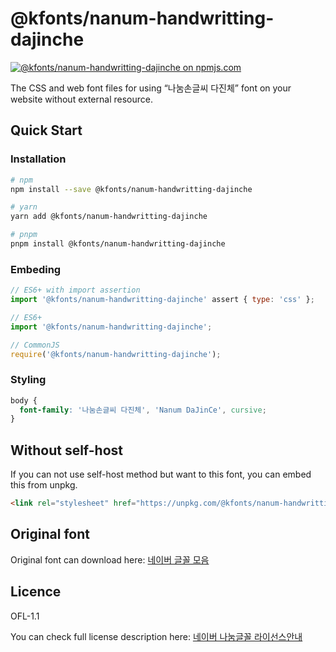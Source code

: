 # @kfonts/nanum-handwritting-dajinche

[![@kfonts/nanum-handwritting-dajinche on npmjs.com](https://img.shields.io/npm/v/%40kfonts%2Fnanum-handwritting-dajinche)](https://www.npmjs.com/package/@kfonts/nanum-handwritting-dajinche)

The CSS and web font files for using &OpenCurlyDoubleQuote;나눔손글씨 다진체&CloseCurlyDoubleQuote; font on your website without external resource.

## Quick Start

### Installation

```sh
# npm
npm install --save @kfonts/nanum-handwritting-dajinche

# yarn
yarn add @kfonts/nanum-handwritting-dajinche

# pnpm
pnpm install @kfonts/nanum-handwritting-dajinche
```

### Embeding

```js
// ES6+ with import assertion
import '@kfonts/nanum-handwritting-dajinche' assert { type: 'css' };

// ES6+
import '@kfonts/nanum-handwritting-dajinche';

// CommonJS
require('@kfonts/nanum-handwritting-dajinche');
```

### Styling

```css
body {
  font-family: '나눔손글씨 다진체', 'Nanum DaJinCe', cursive;
}
```

## Without self-host

If you can not use self-host method but want to this font, you can embed this from unpkg.

```html
<link rel="stylesheet" href="https://unpkg.com/@kfonts/nanum-handwritting-dajinche/index.css" />
```

## Original font

Original font can download here: [네이버 글꼴 모음](https://hangeul.naver.com/font)

## Licence

OFL-1.1

You can check full license description here: [네이버 나눔글꼴 라이선스안내](https://help.naver.com/service/30016/contents/18088?osType=PC&lang=ko)
